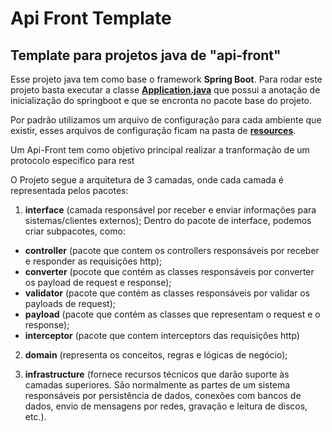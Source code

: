 # Api Front Template
## Template para projetos java de "api-front"

Esse projeto java tem como base o framework **Spring Boot**. Para rodar este projeto basta executar a classe [**Application.java**](https://github.com/Sensedia/api-front-template/blob/master/src/main/java/com/sensedia/apifront/projectname/Application.java) que possui a anotação de inicialização do springboot e que se encronta no pacote base do projeto.

Por padrão utilizamos um arquivo de configuração para cada ambiente que existir, esses arquivos de configuração ficam na pasta de 
[**resources**](https://github.com/Sensedia/api-front-template/tree/master/src/main/resources).


Um Api-Front tem como objetivo principal realizar a tranformação de um protocolo especifico para rest

O Projeto segue a arquitetura de 3 camadas, onde cada camada é representada pelos pacotes:

1. **interface** (camada responsável por receber e enviar informações para sistemas/clientes externos);
Dentro do pacote de interface, podemos criar subpacotes, como:
  * **controller** (pacote que contem os controllers responsáveis por receber e responder as requisições http);
  * **converter** (pocote que contém as classes responsáveis por converter os payload de request e response);
  * **validator** (pacote que contém as classes responsáveis por validar os payloads de request);
  * **payload** (pacote que contém as classes que representam o request e o response);
  * **interceptor** (pacote que contem interceptors das requisições http)

2. **domain** (representa os conceitos, regras e lógicas de negócio);

3. **infrastructure** (fornece recursos técnicos que darão suporte às camadas superiores. São normalmente as partes de um sistema responsáveis por persistência de dados, conexões com bancos de dados, envio de mensagens por redes, gravação e leitura de discos, etc.).
